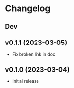 # Changelog

## Dev

## v0.1.1 (2023-03-05)

- Fix broken link in doc

## v0.1.0 (2023-03-04)

- Initial release
